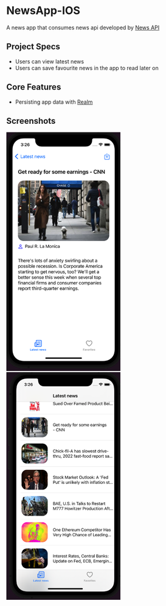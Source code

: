 # NewsApp-IOS
A news app that consumes news api developed by [News API](https://newsapi.org/)

## Project Specs
*   Users can view latest news
*   Users can save favourite news in the app to read later on
## Core Features
*   Persisting app data with [Realm](https://realm.io/)


## Screenshots
<img src="/screenshot/Screenshot 2022-10-09 at 3.26.36 PM.png" width="300"/> <img src="/screenshot/Screenshot 2022-10-09 at 3.26.12 PM.png" width="300"/>
